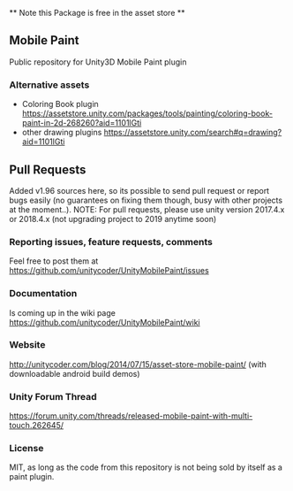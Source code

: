 ** Note this Package is free in the asset store **

## Mobile Paint
Public repository for Unity3D Mobile Paint plugin

### Alternative assets
- Coloring Book plugin https://assetstore.unity.com/packages/tools/painting/coloring-book-paint-in-2d-268260?aid=1101lGti
- other drawing plugins https://assetstore.unity.com/search#q=drawing?aid=1101lGti

## Pull Requests
Added v1.96 sources here, so its possible to send pull request or report bugs easily (no guarantees on fixing them though, busy with other projects at the moment..). NOTE: For pull requests, please use unity version 2017.4.x or 2018.4.x (not upgrading project to 2019 anytime soon)

### Reporting issues, feature requests, comments
Feel free to post them at
https://github.com/unitycoder/UnityMobilePaint/issues

### Documentation
Is coming up in the wiki page
https://github.com/unitycoder/UnityMobilePaint/wiki

### Website
http://unitycoder.com/blog/2014/07/15/asset-store-mobile-paint/
(with downloadable android build demos)

### Unity Forum Thread
https://forum.unity.com/threads/released-mobile-paint-with-multi-touch.262645/

### License
MIT, as long as the code from this repository is not being sold by itself as a paint plugin.
